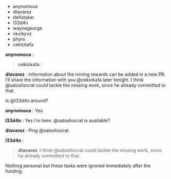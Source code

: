 


* anynomous
* dtavarez
* defistaker
* l33d4n
* waynegeorge
* vkvikyvz
* phyro
* cekickafa














__anynomous__ :


>__cekickafa__ :


__dtavarez__ : Information about the mining rewards can be added in a new PR. I’ll share the information with you @cekickafa later tonight. I think @satoshocrat could tackle the missing work, since he already committed to that.

 Is @l33d4n around?
  
__anynomous__ : Yes

__l33d4n__ :  Yes i'm here. @satoshocrat is available?

__dtavarez__ : Ping @satoshocrat.

__l33d4n__ :

>__dtavarez__ :I think @satoshocrat could tackle the missing work, since he already committed to that.

Nothing personal but these tasks were ignored immediately after the funding.